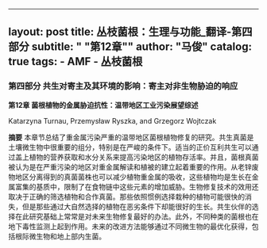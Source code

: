 
---
layout: post
title: 丛枝菌根：生理与功能_翻译-第四部分
subtitle:   " \"第12章\""
author:     "马俊"
catalog: true
tags:
    - AMF
    - 丛枝菌根
---
### 第四部分 共生对寄主及其环境的影响：寄主对非生物胁迫的响应


**第12章 菌根植物的金属胁迫抗性：温带地区工业污染展望综述**

Katarzyna Turnau, Przemysław Ryszka, and Grzegorz Wojtczak

**摘要** 本章节总结了重金属污染严重的温带地区菌根植物修复的研究。共生真菌是土壤微生物中很重要的组分，特别是在严峻的条件下。适当的正价互利共生可以通过盖上植物的营养获取和水分关系来提高污染地区的植物存活率。并且，菌根真菌被认为是在严重污染的地区对重金属解读和植被的建立起着重要的作用。从老锌废物地区分离得到的真菌菌株也可以减少植物重金属的吸收，这些植物均是生长在金属富集的基质中，限制了在食物链中这些元素的增加威胁。生物修复技术的效用还取决于正确的筛选植物和合作真菌。那些依照惯例选择栽种的植物可能很快的消失，但是那些通过大自然选择的植物在恶劣条件下却能很好的生长。共生伙伴的选择在此研究基础上常常是对未来生物修复最好的办法。此外，不同种类的菌根也在地下毒性监测上起到作用。未来的改进方法能够通过不同微生物的最优化获得，包括根际微生物和地上部内生菌。
